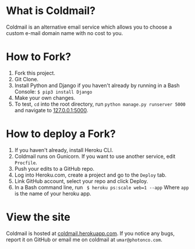 # What is Coldmail?
Coldmail is an alternative email service which allows you to choose a custom e-mail domain name with no cost to you.
# How to Fork?
1. Fork this project.
2. Git Clone.
3. Install Python and Django if you haven't already by running in a Bash Console:
    `$ pip3 install Django`
4. Make your own changes.
5. To test, `cd` into the root directory, run
    `python manage.py runserver 5000`
and navigate to [127.0.0.1:5000](127.0.0.1:5000/).
# How to deploy a Fork?
1. If you haven't already, install Heroku CLI.
2. Coldmail runs on Gunicorn. If you want to use another service, edit `Procfile`.
3. Push your edits to a GitHub repo.
4. Log into Heroku.com, create a project and go to the `Deploy` tab.
5. Link GitHub account, select your repo and click Deploy.
6. In a Bash command line, run
   ` $ heroku ps:scale web=1 --app`
Where `app` is the name of your heroku app.
# View the site
Coldmail is hosted at [coldmail.herokuapp.com](coldmail.herokuapp.com).
If you notice any bugs, report it on GitHub or email me on coldmail at `umar@photonco.com`.
